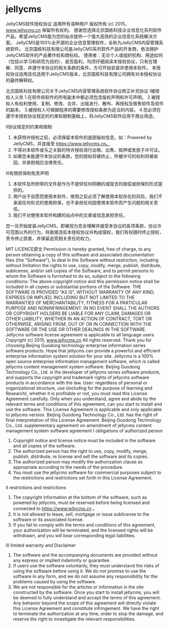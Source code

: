 # jellycms
JellyCMS软件授权协议 适用所有语种用户
版权所有 (c) 2015，www.jellycms.cn 保留所有权利。
感谢您选择北京国栋科技企业信息化系列软件产品。希望JellyCMS能为您的站点提供一个强大高效的企业信息化系统解决方案。
JellyCMS是100%全开源的企业信息管理软件，全称为JellyCMS内容管理系统软件。
北京国栋科技有限公司是JellyCMS系列软件产品的开发商，依法拥护JellyCMS软件的产品著作权和商标权。
使用者：无论个人或组织机构、用途如何（包括以学习和研究为目的）、是否盈利，均须仔细阅读本授权协议，只有在理解、同意、并遵守本协议的相关条款的条件，方可开始安装并使用本软件。
本授权协议适用且仅适用于JellyCMS版本，北京国栋科技有限公司拥有对本授权协议的最终解释权。

北京国栋科技有限公司关于JellyCMS内容管理系统软件协议修正补充协议
I被授权人义务
1.在软件和软件的所有副本中都必须包含版权声明和许可声明。
2.被授权人有权利使用、复制、修改、合并、出版发行、散布、再授权及贩售软件及软件的副本。
3.被授权人可根据程序的需要修改授权条款为适当的内容。	
4.您必须在遵守本授权协议规定的约束和限制基础上，将JellyCMS软件应用于商业用途。

II协议规定的约束和限制
1. 未获特许授权之前，必须保留本软件的底部版权信息，如：Powered by JellyCMS，并连接至 https://www.jellycms.cn。
2. 不得对本软件或与之关联的特许授权进行出租、出售、抵押或发放子许可证。
3. 如果您未能遵守本协议的条款，您的授权将被终止，所被许可的权利将被收回，并承担相应法律责任。


III有限担保和免责声明
1. 本软件及所附带的文件是作为不提供任何明确的或隐含的赔偿或担保的形式提供的。
2. 用户出于自愿而使用本软件，使用之前必须了解使用本软存在的风险，我们不承诺任何形式的使用担保，也不承担任何因使用本软件而产生问题的相关责任。
3. 我们不对使用本软件构建的站点中的文章或信息承担责任。

您一旦开始安装JellyCMS，即被视为完全理解并接受本协议的各项条款，协议许可范围以外的行为，将直接违反本授权协议并构成侵权，我们有权随时终止授权，责令停止损害，并保留追究相关责任的权力。

MIT LICENCE原文
Permission is hereby granted, free of charge, to any person obtaining a copy of this software and associated documentation files (the "Software"), to deal in the Software without restriction, including without limitation the rights to use, copy, modify, merge, publish, distribute, sublicense, and/or sell copies of the Software, and to permit persons to whom the Software is furnished to do so, subject to the following conditions:
The above copyright notice and this permission notice shall be included in all copies or substantial portions of the Software.
THE SOFTWARE IS PROVIDED "AS IS", WITHOUT WARRANTY OF ANY KIND, EXPRESS OR IMPLIED, INCLUDING BUT NOT LIMITED TO THE WARRANTIES OF MERCHANTABILITY, FITNESS FOR A PARTICULAR PURPOSE AND NONINFRINGEMENT. IN NO EVENT SHALL THE AUTHORS OR COPYRIGHT HOLDERS BE LIABLE FOR ANY CLAIM, DAMAGES OR OTHER LIABILITY, WHETHER IN AN ACTION OF CONTRACT, TORT OR OTHERWISE, ARISING FROM, OUT OF OR IN CONNECTION WITH THE SOFTWARE OR THE USE OR OTHER DEALINGS IN THE SOFTWARE. 
Jellycms software license agreement is applicable to all language users
Copyright (c) 2015, www.jellycms.cn All rights reserved.
Thank you for choosing Beijing Guodong technology enterprise information series software products. Hope that jellycms can provide a powerful and efficient enterprise information system solution for your site.
Jellycms is a 100% open source enterprise information management software, which is called jellycms content management system software.
Beijing Guodong Technology Co., Ltd. is the developer of jellycms series software products, and supports the copyright and trademark rights of jellycms software products in accordance with the law.
User: regardless of personal or organizational structure, use (including for the purpose of learning and Research), whether it is profitable or not, you must read this License Agreement carefully. Only when you understand, agree and abide by the relevant terms and conditions of this agreement, can you start to install and use the software.
This License Agreement is applicable and only applicable to jellycms version. Beijing Guodong Technology Co., Ltd. has the right of final interpretation of this License Agreement.
Beijing Guodong Technology Co., Ltd. supplementary agreement on amendment of jellycms content management system software agreement
I obligations of authorized person
1. Copyright notice and license notice must be included in the software and all copies of the software.
2. The authorized person has the right to use, copy, modify, merge, publish, distribute, re license and sell the software and its copies.
3. The authorized person may modify the authorization clause as appropriate according to the needs of the procedure.
4. You must use the jellycms software for commercial purposes subject to the restrictions and restrictions set forth in this License Agreement.

II restrictions and restrictions
1. The copyright information at the bottom of the software, such as powered by jellycms, must be reserved before being licensed and connected to https://www.jellycms.cn 。
2. It is not allowed to lease, sell, mortgage or issue sublicense to the software or its associated license.
3. If you fail to comply with the terms and conditions of this agreement, your authorization will be terminated, and the licensed rights will be withdrawn, and you will bear corresponding legal liabilities.

III limited warranty and Disclaimer
1. The software and the accompanying documents are provided without any express or implied indemnity or guarantee.
2. If users use the software voluntarily, they must understand the risks of using the software before using it. We do not promise to use the software in any form, and we do not assume any responsibility for the problems caused by using the software.
3. We are not responsible for the articles or information in the site constructed by the software.
Once you start to install jellycms, you will be deemed to fully understand and accept the terms of this agreement. Any behavior beyond the scope of this agreement will directly violate this License Agreement and constitute infringement. We have the right to terminate the authorization at any time, order to stop the damage, and reserve the right to investigate the relevant responsibilities.